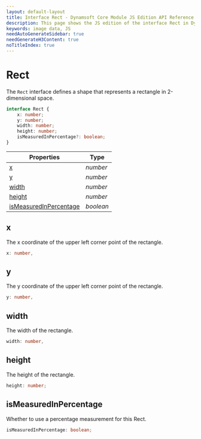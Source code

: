 ```yaml
---
layout: default-layout
title: Interface Rect - Dynamsoft Core Module JS Edition API Reference
description: This page shows the JS edition of the interface Rect in Dynamsoft Core Module.
keywords: image data, JS
needAutoGenerateSidebar: true
needGenerateH3Content: true
noTitleIndex: true
---
```


# Rect

The `Rect` interface defines a shape that represents a rectangle in 2-dimensional space.

```typescript
interface Rect {
    x: number;
    y: number;
    width: number;
    height: number;
    isMeasuredInPercentage?: boolean;
}
```

| Properties            | Type |
|----------------------|-------------|
| [x](#x) | *number* |
| [y](#y) | *number* |
| [width](#width) | *number* |
| [height](#height) | *number* |
| [isMeasuredInPercentage](#ismeasuredinpercentage) | *boolean* |

## x

The x coordinate of the upper left corner point of the rectangle.

```typescript
x: number,
```

## y

The y coordinate of the upper left corner point of the rectangle.

```typescript
y: number,
```

## width

The width of the rectangle.

```typescript
width: number,
```

## height

The height of the rectangle.

```typescript
height: number;
```

## isMeasuredInPercentage

Whether to use a percentage measurement for this Rect.

```typescript
isMeasuredInPercentage: boolean;
```
